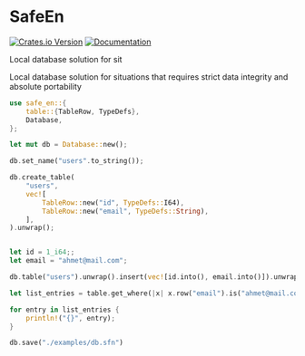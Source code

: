 # SafeEn
[![Crates.io Version](https://img.shields.io/crates/v/safe_en?logo=rust)](https://crates.io/crates/safe_en)
[![Documentation](https://docs.rs/safe_en/badge.svg)](https://docs.rs/safe_en)

Local database solution for sit

Local database solution for situations that requires strict data integrity and absolute portability

```rust
use safe_en::{
    table::{TableRow, TypeDefs},
    Database,
};

let mut db = Database::new();

db.set_name("users".to_string());

db.create_table(
    "users",
    vec![
        TableRow::new("id", TypeDefs::I64),
        TableRow::new("email", TypeDefs::String),
    ],
).unwrap();


let id = 1_i64;;
let email = "ahmet@mail.com";

db.table("users").unwrap().insert(vec![id.into(), email.into()]).unwrap();

let list_entries = table.get_where(|x| x.row("email").is("ahmet@mail.com"));

for entry in list_entries {
    println!("{}", entry);
}

db.save("./examples/db.sfn")
```
